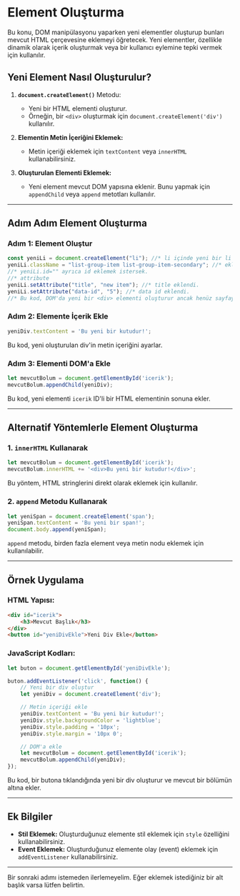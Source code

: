 # Element Oluşturma

Bu konu, DOM manipülasyonu yaparken yeni elementler oluşturup bunları mevcut HTML çerçevesine eklemeyi öğretecek. Yeni elementler, özellikle dinamik olarak içerik oluşturmak veya bir kullanıcı eylemine tepki vermek için kullanılır.

## Yeni Element Nasıl Oluşturulur?
1. **`document.createElement()`** Metodu:
   - Yeni bir HTML elementi oluşturur.
   - Örneğin, bir `<div>` oluşturmak için `document.createElement('div')` kullanılır.

2. **Elementin Metin İçeriğini Eklemek:**
   - Metin içeriği eklemek için `textContent` veya `innerHTML` kullanabilirsiniz.

3. **Oluşturulan Elementi Eklemek:**
   - Yeni element mevcut DOM yapısına eklenir. Bunu yapmak için `appendChild` veya `append` metotları kullanılır.

---

## Adım Adım Element Oluşturma

### Adım 1: Element Oluştur
```javascript
const yeniLi = document.createElement("li"); //* li içinde yeni bir li oluşturmak isteriz.
yeniLi.className = "list-group-item list-group-item-secondary"; //* eklenen li class eklemiş oluruz.
//* yeniLi.id="" ayrıca id eklemek istersek.
//* attribute
yeniLi.setAttribute("title", "new item"); //* title eklendi.
yeniLi.setAttribute("data-id", "5"); //* data id eklendi.
//* Bu kod, DOM'da yeni bir <div> elementi oluşturur ancak henüz sayfaya eklenmez.
```
### Adım 2: Elemente İçerik Ekle
```javascript
yeniDiv.textContent = 'Bu yeni bir kutudur!';
```
Bu kod, yeni oluşturulan div'in metin içeriğini ayarlar.

### Adım 3: Elementi DOM'a Ekle
```javascript
let mevcutBolum = document.getElementById('icerik');
mevcutBolum.appendChild(yeniDiv);
```
Bu kod, yeni elementi `icerik` ID'li bir HTML elementinin sonuna ekler.

---

## Alternatif Yöntemlerle Element Oluşturma

### 1. `innerHTML` Kullanarak
```javascript
let mevcutBolum = document.getElementById('icerik');
mevcutBolum.innerHTML += '<div>Bu yeni bir kutudur!</div>';
```
Bu yöntem, HTML stringlerini direkt olarak eklemek için kullanılır.

### 2. `append` Metodu Kullanarak
```javascript
let yeniSpan = document.createElement('span');
yeniSpan.textContent = 'Bu yeni bir span!';
document.body.append(yeniSpan);
```
`append` metodu, birden fazla element veya metin nodu eklemek için kullanılabilir.

---

## Örnek Uygulama

### HTML Yapısı:
```html
<div id="icerik">
    <h3>Mevcut Başlık</h3>
</div>
<button id="yeniDivEkle">Yeni Div Ekle</button>
```

### JavaScript Kodları:
```javascript
let buton = document.getElementById('yeniDivEkle');

buton.addEventListener('click', function() {
    // Yeni bir div oluştur
    let yeniDiv = document.createElement('div');

    // Metin içeriği ekle
    yeniDiv.textContent = 'Bu yeni bir kutudur!';
    yeniDiv.style.backgroundColor = 'lightblue';
    yeniDiv.style.padding = '10px';
    yeniDiv.style.margin = '10px 0';

    // DOM'a ekle
    let mevcutBolum = document.getElementById('icerik');
    mevcutBolum.appendChild(yeniDiv);
});
```

Bu kod, bir butona tıklandığında yeni bir div oluşturur ve mevcut bir bölümün altına ekler.

---

## Ek Bilgiler
- **Stil Eklemek:** Oluşturduğunuz elemente stil eklemek için `style` özelliğini kullanabilirsiniz.
- **Event Eklemek:** Oluşturduğunuz elemente olay (event) eklemek için `addEventListener` kullanabilirsiniz.

---

Bir sonraki adımı istemeden ilerlemeyelim. Eğer eklemek istediğiniz bir alt başlık varsa lütfen belirtin.

